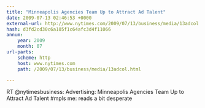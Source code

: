 ```yaml
---
title: "Minneapolis Agencies Team Up to Attract Ad Talent"
date: 2009-07-13 02:46:53 +0000
external-url: http://www.nytimes.com/2009/07/13/business/media/13adcol.html
hash: d3fd2cd30c6a105f1c64afc3d4f11066
annum:
    year: 2009
    month: 07
url-parts:
    scheme: http
    host: www.nytimes.com
    path: /2009/07/13/business/media/13adcol.html

---
```


RT @nytimesbusiness: Advertising: Minneapolis Agencies Team Up to Attract Ad Talent  #mpls me: reads a bit desperate
